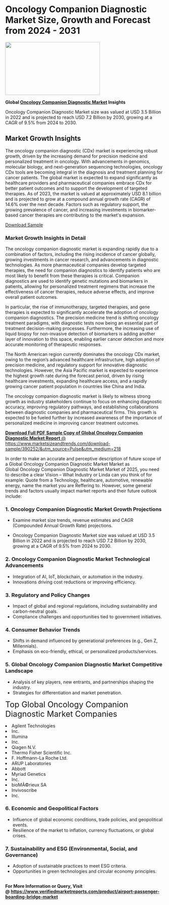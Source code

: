 <H1>Oncology Companion Diagnostic Market Size, Growth and Forecast from 2024 - 2031</H1><img class="aligncenter size-medium wp-image-584254" src="https://thirdeyenews.in/wp-content/uploads/2024/09/Global-Market-Research-300x168.jpeg" alt="" width="300" height="168" /><p><strong>Global&nbsp;<a href="https://www.marketsizeandtrends.com/download-sample/390252/&amp;utm_source=Pulse&amp;utm_medium=218">Oncology Companion Diagnostic Market</a> Insights</strong></p><p>Oncology Companion Diagnostic Market size was valued at USD 3.5 Billion in 2022 and is projected to reach USD 7.2 Billion by 2030, growing at a CAGR of 9.5% from 2024 to 2030.</p><p><h2>Market Growth Insights</h2> <p>The oncology companion diagnostic (CDx) market is experiencing robust growth, driven by the increasing demand for precision medicine and personalized treatment in oncology. With advancements in genomics, molecular biology, and next-generation sequencing technologies, oncology CDx tools are becoming integral in the diagnosis and treatment planning for cancer patients. The global market is expected to expand significantly as healthcare providers and pharmaceutical companies embrace CDx for better patient outcomes and to support the development of targeted therapies. As of 2023, the market is valued at approximately USD 8.1 billion and is projected to grow at a compound annual growth rate (CAGR) of 14.6% over the next decade. Factors such as regulatory support, the growing prevalence of cancer, and increasing investments in biomarker-based cancer therapies are contributing to the market's expansion.</p> <p><a href="#">Download Sample</a></p> <h3>Market Growth Insights in Detail</h3> <p>The oncology companion diagnostic market is expanding rapidly due to a combination of factors, including the rising incidence of cancer globally, growing investments in cancer research, and advancements in diagnostic technologies. As more pharmaceutical companies develop targeted therapies, the need for companion diagnostics to identify patients who are most likely to benefit from these therapies is critical. Companion diagnostics are used to identify genetic mutations and biomarkers in patients, allowing for personalized treatment regimens that increase the effectiveness of cancer therapies, reduce adverse effects, and improve overall patient outcomes.</p> <p>In particular, the rise of immunotherapy, targeted therapies, and gene therapies is expected to significantly accelerate the adoption of oncology companion diagnostics. The precision medicine trend is shifting oncology treatment paradigms, with diagnostic tests now being an essential part of treatment decision-making processes. Furthermore, the increasing use of liquid biopsy for non-invasive detection of biomarkers is adding another layer of innovation to this space, enabling earlier cancer detection and more accurate monitoring of therapeutic responses.</p> <p>The North American region currently dominates the oncology CDx market, owing to the region’s advanced healthcare infrastructure, high adoption of precision medicine, and regulatory support for innovative diagnostic technologies. However, the Asia Pacific market is expected to experience the highest growth rate during the forecast period, driven by rising healthcare investments, expanding healthcare access, and a rapidly growing cancer patient population in countries like China and India.</p> <p>The oncology companion diagnostic market is likely to witness strong growth as industry stakeholders continue to focus on enhancing diagnostic accuracy, improving regulatory pathways, and establishing collaborations between diagnostic companies and pharmaceutical firms. This growth is expected to be fueled further by increased awareness of the importance of personalized medicine in improving cancer treatment outcomes.</p> <p><a href="#"></p><p><span class=""><strong>Download Full PDF Sample Copy of Global Oncology Companion Diagnostic Market Report</strong> @ <a href="https://www.marketsizeandtrends.com/download-sample/390252/&amp;utm_source=Pulse&amp;utm_medium=218" target="_blank">https://www.marketsizeandtrends.com/download-sample/390252/&amp;utm_source=Pulse&amp;utm_medium=218</a></span></p><p>In order to make an accurate and perceptive description of future scope of a Global&nbsp;Oncology Companion Diagnostic Market Market as Global&nbsp;Oncology Companion Diagnostic Market Market of 2025, you need to describe a clear Vision &ndash; What Industry or Linda can you think of for example: Quote from a Technology, healthcare, automotive, renewable energy, name the market you are Reffering to. However, some general trends and factors usually impact market reports and their future outlook include:</p><h3>1.&nbsp;<strong>Oncology Companion Diagnostic Market Growth Projections</strong></h3><ul><li>Examine market size trends, revenue estimates and CAGR (Compounded Annual Growth Rate) projections.</li><li><p>Oncology Companion Diagnostic Market size was valued at USD 3.5 Billion in 2022 and is projected to reach USD 7.2 Billion by 2030, growing at a CAGR of 9.5% from 2024 to 2030.</p></li></ul><h3>2.&nbsp;<strong>Oncology Companion Diagnostic Market Technological Advancements</strong></h3><ul><li>Integration of AI, IoT, blockchain, or automation in the industry.</li><li>Innovations driving cost reductions or improving efficiency.</li></ul><h3>3.&nbsp;<strong>Regulatory and Policy Changes</strong></h3><ul><li>Impact of global and regional regulations, including sustainability and carbon-neutral goals.</li><li>Compliance challenges and opportunities tied to government initiatives.</li></ul><h3>4.&nbsp;<strong>Consumer Behavior Trends</strong></h3><ul><li>Shifts in demand influenced by generational preferences (e.g., Gen Z, Millennials).</li><li>Emphasis on eco-friendly, ethical, or personalized products/services.</li></ul><h3>5.&nbsp;<strong>Global Oncology Companion Diagnostic Market Competitive Landscape</strong></h3><ul><li>Analysis of key players, new entrants, and partnerships shaping the industry.</li><li>Strategies for differentiation and market penetration.</li></ul><p data-pm-slice="1 1 []"><span style="color: inherit; font-family: inherit; font-size: 25px;">Top Global Oncology Companion Diagnostic Market Companies</span></p><div class="" data-test-id=""><p><li>Agilent Technologies</li><li> Inc.</li><li> Illumina</li><li> Inc.</li><li> Qiagen N.V.</li><li> Thermo Fisher Scientific Inc.</li><li> F. Hoffmann-La Roche Ltd.</li><li> ARUP Laboratories</li><li> Abbott</li><li> Myriad Genetics</li><li> Inc.</li><li> bioMÃ©rieux SA</li><li> Invivoscribe</li><li> Inc.</li></p></div><h3>6.&nbsp;<strong>Economic and Geopolitical Factors</strong></h3><ul><li>Influence of global economic conditions, trade policies, and geopolitical events.</li><li>Resilience of the market to inflation, currency fluctuations, or global crises.</li></ul><h3>7.&nbsp;<strong>Sustainability and ESG (Environmental, Social, and Governance)</strong></h3><ul><li>Adoption of sustainable practices to meet ESG criteria.</li><li>Opportunities in green technologies and circular economy principles.</li></ul><h2><strong style="font-size: 14px;">For More Information or Query, Visit @&nbsp;</strong><a style="background-color: #ffffff; font-size: 14px;" href="https://www.marketsizeandtrends.com/report/oncology-companion-diagnostic-market/" target="_blank">https://www.verifiedmarketreports.com/product/airport-passenger-boarding-bridge-market</a></h2>
